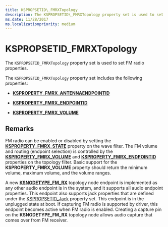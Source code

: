 ```yaml
---
title: KSPROPSETID\_FMRXTopology
description: The KSPROPSETID\_FMRXTopology property set is used to set FM radio properties.
ms.date: 11/28/2017
ms.localizationpriority: medium
---
```


# KSPROPSETID\_FMRXTopology


The `KSPROPSETID_FMRXTopology` property set is used to set FM radio properties.

The `KSPROPSETID_FMRXTopology` property set includes the following properties:

-   [**KSPROPERTY\_FMRX\_ANTENNAENDPOINTID**](ksproperty-fmrx-antennaendpointid.md)

-   [**KSPROPERTY\_FMRX\_ENDPOINTID**](ksproperty-fmrx-endpointid.md)

-   [**KSPROPERTY\_FMRX\_VOLUME**](ksproperty-fmrx-volume.md)

## <span id="Remarks"></span><span id="remarks"></span><span id="REMARKS"></span>Remarks


FM radio can be enabled or disabled by setting the [**KSPROPERTY\_FMRX\_STATE**](ksproperty-fmrx-state.md) property on the wave filter. The FM volume and routing (endpoint selection) is controlled by the [**KSPROPERTY\_FMRX\_VOLUME**](ksproperty-fmrx-volume.md) and [**KSPROPERTY\_FMRX\_ENDPOINTID**](ksproperty-fmrx-endpointid.md) properties on the topology filter. Basic support for the **KSPROPERTY\_FMRX\_VOLUME** property should return the minimum volume, maximum volume, and the volume ranges.

A new [**KSNODETYPE\_FM\_RX**](ksnodetype-fm-rx.md) topology node endpoint is implemented as any other audio endpoint is in the system, and it supports all audio endpoint properties. This endpoint also supports jack properties that are defined under the [KSPROPSETID\_Jack](kspropsetid-jack.md) property set. This endpoint is in the unplugged state at boot. If capturing FM radio is supported by driver, this endpoint becomes active when FM radio is enabled. Creating a capture pin on the **KSNODETYPE\_FM\_RX** topology node allows audio capture that comes over from FM receiver.

 

 





